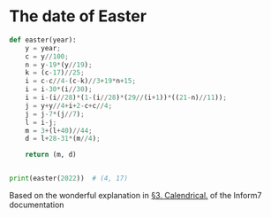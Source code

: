 # The date of Easter

```python
def easter(year):
    y = year;
    c = y//100;
    n = y-19*(y//19);
    k = (c-17)//25;
    i = c-c//4-(c-k)//3+19*n+15;
    i = i-30*(i//30);
    i = i-(i//28)*(1-(i//28)*(29//(i+1))*((21-n)//11));
    j = y+y//4+i+2-c+c//4;
    j = j-7*(j//7);
    l = i-j;
    m = 3+(l+40)//44;
    d = l+28-31*(m//4);

    return (m, d)


print(easter(2022))  # (4, 17)
```

Based on the wonderful explanation in [§3. Calendrical.](https://ganelson.github.io/inweb/foundation-module/3-tm.html#SP3) of the Inform7 documentation
